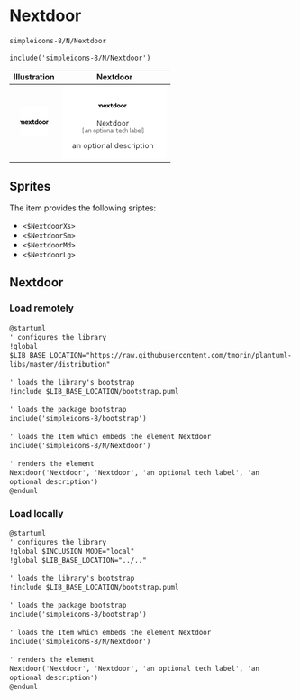 # Nextdoor


```text
simpleicons-8/N/Nextdoor
```

```text
include('simpleicons-8/N/Nextdoor')
```



| Illustration | Nextdoor |
| :---: | :---: |
| ![illustration for Illustration](../../simpleicons-8/N/Nextdoor.png) | ![illustration for Nextdoor](../../simpleicons-8/N/Nextdoor.Local.png) |



## Sprites
The item provides the following sriptes:

- `<$NextdoorXs>`
- `<$NextdoorSm>`
- `<$NextdoorMd>`
- `<$NextdoorLg>`





## Nextdoor

### Load remotely
```plantuml
@startuml
' configures the library
!global $LIB_BASE_LOCATION="https://raw.githubusercontent.com/tmorin/plantuml-libs/master/distribution"

' loads the library's bootstrap
!include $LIB_BASE_LOCATION/bootstrap.puml

' loads the package bootstrap
include('simpleicons-8/bootstrap')

' loads the Item which embeds the element Nextdoor
include('simpleicons-8/N/Nextdoor')

' renders the element
Nextdoor('Nextdoor', 'Nextdoor', 'an optional tech label', 'an optional description')
@enduml
```

### Load locally
```plantuml
@startuml
' configures the library
!global $INCLUSION_MODE="local"
!global $LIB_BASE_LOCATION="../.."

' loads the library's bootstrap
!include $LIB_BASE_LOCATION/bootstrap.puml

' loads the package bootstrap
include('simpleicons-8/bootstrap')

' loads the Item which embeds the element Nextdoor
include('simpleicons-8/N/Nextdoor')

' renders the element
Nextdoor('Nextdoor', 'Nextdoor', 'an optional tech label', 'an optional description')
@enduml
```

